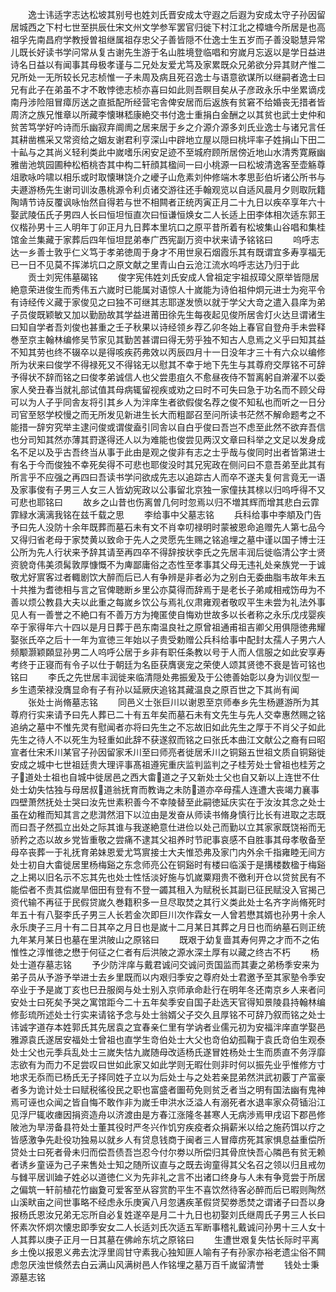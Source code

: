 <!-- { "loadSidebar": true } -->
　　逸士讳适字志达松坡其别号也姓刘氏晋安成太守遐之后遐为安成太守子孙因留居城西之下村七世至拱辰仕宋文州文学参军罢官归徙下村江北之樟塘今所居是也高祖孚先南昌府学教授曽祖继属祖存忠父子善皆隠不仕逸士生五岁而子善没聪慧异常儿既长好读书学问常从复古谢先生游于名山胜境登临唱和穷嵗月忘返以是学日益进诗名日益以有闻事其母极孝谨与二兄处友爱尤笃及家累既众兄弟欲分异其财产惟二兄所处一无所较长兄志桢惟一子未周及病且死召逸士与语意欲谋所以继嗣者逸士曰兄有此子在弟虽不才不敢悖徳志桢亦喜曰如此则吾瞑目矣从子彦政永乐中坐累谪戍南丹涉险阻冒瘴厉送之直抵配所经营宅舎俾安居而后返族有贫窘不给婚丧无措者皆周济之族兄惟章以所藏李懐琳嵇康絶交书付逸士重捐白金酬之以其贫也武士史仲和贫苦笃学好吟诗而乐幽寂弃阛阓之居来居于乡之介源介源多刘氏业逸士与诸兄言任其耕凿樵采又常资给之姻友谢君利亨深山中辟地立屋以隠曰桃坪率子姓捐山下田二十畆与之其尚义轻利类此中嵗嗜乐闲安足迹不至城府顾所居傍近地山水清秀寛厰幽雅凿池筑园圃种松栢桃杏其中构二轩顔其楹间一曰小桃源一曰松坡清逸客至壶觞尊俎歌咏吟啸以相乐或时取懐琳饶介之巙子山危素刘仲修端木孝思彭伯圻诸公所书与夫遯游杨先生谢司训汝愚桃源令利贞诸交游往还手翰观览以自适风晨月夕则取阮籍陶靖节诗反覆讽咏怡然自得若与世不相闗者正统丙寅正月二十九日以疾卒享年六十娶武陵伍氏子男四人长曰恒坦恒直次曰恒谦恒焕女二人长适上田李体相次适东郭王仪楷孙男十三人明年丁卯正月九日葬本里坑口之原平昔所着有松坡集山谷唱和集桂馆金兰集藏于家葬后四年恒坦昆弟奉广西宪副万资中状来请予铭铭曰
　　呜呼志达一乡善士敦乎仁义笃于孝弟徳周于身才不用世泉石烟霞乐其有既谓宜多寿享福无已一日不见莫不挥涕坑口之原文献之里青山白云沧江流水呜呼志达乃归于此
　　贡士刘宪伟墓碣铭
　　俊字宪伟姓刘氏安成人曾祖定宇祖叔璋父原举皆隠居絶意荣进俊生而秀伟五六嵗时已能属对语惊人十嵗能为诗伯祖仲炯元进士为宛平令有诗经传义藏于家俊见之曰独不可继其志耶遂发愤以就于学父大竒之遣入县庠为弟子员俊既颖敏又加以勤励故其学益进莆田徐先生每夜起见俊所居舎灯火达旦谓诸生曰知自学者吾刘俊也甚重之壬子秋果以诗经领乡荐乙卯冬始上春官自登舟手未尝释巻至京主翰林编修吴节家见其勤苦甚谓曰得无劳乎独不知古人息焉之义乎曰知其益不知其劳也终不辍卒以是得咳疾药弗效以丙辰四月十一日没年才三十有六众以编修所为状来曰俊学不得禄死又不得铭无以慰其不幸于地下先生与其尊府交厚铭不可辞予得状不辞而铭之曰俊孝弟诚信人也父尝患疽久不愈昼夜侍不暂离躬自澣濯不以委家人癸丑春当就礼部试值其母病辄留视疾或劝之曰时不可失曰急于功名而不顾父母可以为人子乎同舎友将引其乡人为泮庠生者欲假俊名荐之俊不知私也而听之一日分司官至怒学校慢之而无所发见新进生长大而粗鄙召至问所读书茫然不解命题考之不能措一辞穷究举主逮问俊或谓俊盍引同舎以自白乎俊曰吾岂不虑至此然不欲弃吾信也分司知其然亦薄其罸遂得还人以为难能也俊尝见两汉文章曰科举之文足以发身成名不足以及乎古吾终当从事于此由是观之俊非有志之士乎哉与俊同时出者皆第进士有名于今而俊独不幸死矣得不可悲也耶俊没时其兄宪政在侧问曰不意吾弟至此其有所言乎不应强之再四曰吾读书学问欲成先志以追踪古人而卒不遂夫复何言竟无一语及家事俊有子男三人女三人皆幼宪政以公事留北京独一家僮扶其榇以归呜呼得不又可悲也耶铭曰
　　故乡之山昔也伤离曽几何时忽焉以归不増其辉而增其悲白云霏霏緑水漓漓我铭在兹千载之思
　　李给事中父墓志铭
　　兵科给事中李頫及门告予曰先人没防十余年既葬而墓石未有文不肖幸叨禄明时蒙被恩命追赠先人第七品今又得归省老母于家焚黄以致命于先人之灵愿先生赐之铭追埋之墓中谨以国子博士汪公所为先人行状来予辞其请至再四卒不得辞按状李氏之先居丰润后徙临清公字士贤资貌竒伟美须髯敦厚慷慨不为庳鄙庸俗之态性至孝事其父母无违礼处亲族党一于诚敬尤好賔客过者輙剧饮大醉而后已人有争辨是非者必为之别白无委曲脂韦故年未五十共推为耆徳相与言之官俾聴断乡里公亦莫得而辞焉于是老长子弟咸相戒饬毋为不善以烦公教县大夫以此重之每嵗乡饮公与焉礼仪肃雍观者敬叹平生未尝为礼法外事见人有一善誉之不絶口有不善万方为掩匿使自悔劝世故多以长者称之永乐戊戌婴疾卒于家得年六十四以是月日葬于邑东南温良社之原曾祖通甫祖吉卿父用俱隠徳弗耀娶张氏卒之后十一年为宣徳三年始以子贵受勅赠公兵科给事中配封太孺人子男六人频颙灏颖頥显孙男二人呜呼公居于乡非有职任条教以号于人而人信服之如此安享寿考终于正寝而有令子以仕于朝廷为名臣获膺褒宠之荣使人颂其贤徳不衰是皆可铭也铭曰
　　李氏之先世居丰润徙来临清隠处弗振爰及于公徳善始彰以身为训仪型一乡生遗荣禄没膺显命有子有孙以延厥庆追铭其藏温良之原百世之下其尚有闻
　　张处士尚脩墓志铭
　　同邑义士张巨川以谢恩至京师奉乡先生杨遯游所为其尊府行实来请予曰先人葬已二十有五年矣而墓石未有文先生与先人交幸惠然赐之铭追纳之墓中不惟先灵有慰闻者亦将曰先生之不忘故旧如此先生之厚于不肖父子如此先生之待人不以死生为轻重如此辞不获遂叙而铭之曰张氏本曲江文献公之裔有曰昭宣者仕宋禾川某官子孙因留家禾川至曰师亮者徙居禾川之铜谿五世祖文质自铜谿徙安成之城中七世祖廷贵大理评事髙祖遵宪重庆监判监判之子桂芳处士曾祖也桂芳之子道处士祖也自城中徙居邑之西大畬道之子又新处士父也自又新以上连世不仕处士幼失怙独与母居叔道翁抚育而教诲之未防道亦卒母孺人连遭大丧竭力襄事四壁萧然抚处士哭曰汝先世素积善今不幸陵替至此嗣徳延庆实在于汝汝其念之处士虽在幼稚而知其言之悲潸然泪下以泣由是发奋从师读书脩身慎行比长有进取之志既而曰吾孑然孤立出处之际其谁与我遂絶意仕进俭以处己而勤以立其家家既饶裕而无骄矜之态以故乡党皆重敬之尝痛不逮其父祖养时节祀事哀感不自胜事其母孝敬备至母卒丧葬一于礼抚育弟妹恩爱尤笃賔接士大夫惟恐弗及家门内外余千指雍睦无间方处士初自大畬徙居里杨梅谿之东念师亮公在铜谿时有楼曰临溪于是搆楼数楹于梅谿之上掲以旧名示不忘其先也处士性恬淡好施与饥嵗粟翔贵不徼利开仓以贷贫民有不能偿者不责其偿嵗旱佃田有登有不登一蠲其租入为赋税长其副已征民赋没入官揭己资代输不再征于民假贷嵗久巻籍积多一旦尽取焚之其行义类此处士名齐字尚脩死时年五十有八娶李氏子男三人长若金次即巨川次作霖女一人曾若懋其婿也孙男十余人永乐庚子三月十有二日其卒之月日也是嵗十二月某日其葬之月日也而纳墓石则正统九年某月某日也墓在里洪陂山之原铭曰
　　既艰于幼复啬其寿何畀之才而不之佑惟性之淳惟徳之懋于何征之仁者有后洪陂之源水深土厚有以藏之终古不朽
　　杨处士道存墓志铭
　　予少防泮庠与戴君诚问交诚问贡国监而其妻之弟杨季安来为弟子员从予游予举进士去乡里既而以内艰归季安之尊府处士君邀予至其家塾令季安卒业于予是嵗丁亥也巳丑服阕与处士别入京师承命赴行在明年冬还南京乡人来者问安处士曰死矣予哭之寓馆距今二十五年矣季安自国子赴选天官得知景陵县持翰林编修彭琉所述处士行实来请铭予念与处士翁婿父子交久且厚铭不可辞乃叙而铭之处士讳诚字道存本姓郭氏其先居袁之宜春亲仁里有学讷者业儒元初为安福泮庠直学娶邑雅源袁氏遂居安福处士曾祖也直学生竒伯处士大父也竒伯幼孤鞠于袁氏竒伯生观泰处士父也元季兵乱处士三嵗失怙九嵗随母改适杨氏遂冒姓杨处士生而质直不务浮靡志欲有为而力不足尝叹曰世如此家又如此学则无暇仕则非时何以振先业乎惟修方寸地求无忝而已杨氏无子择同姓子立以为后处士与之处若亲昆弟然洪武初覈丁产富豪者多为诡计处士曰赋税徭役民之职也富盛者圗苟免则贫乏者当之明有国法幽有鬼神焉可诬也众闻之皆自悔不敢作非为嵗壬申洪水泛溢人有溺死者水退率家众荷锸沿江见浮尸辄收瘗因捐资造舟以济渡由是方春江涨隆冬甚寒人无病渉焉甲戌诏下郡邑修陂池为旱涝备县符处士董其役时严冬兴作饥穷疾疫者众捐薪米以给之施药饵以疗之皆感激争先赴役功独易以就乡人有贷息钱商于闽者三人冒瘴疠死其家惧息益重偿所贷处士曰死者骨未归而偿吾债吾岂忍今付尔劵以所偿归其骨庶快吾心隣邑有贫无赖者诱乡童诬为己子来售处士知之随所议直与之既去询童得其父名召之领以归且戒勿与雠平居训廸子姓必以道徳仁义为先非礼之言不出诸口终身与人未有争竞尝于所居之偏筑一轩前植花竹幽夐可爱客至从容赏酌平生不喜饮然待客必醉而后已暇则陶然山溪畎亩之间世事略不经虑永乐庚寅八月忽遘疾革假贷契劵悉焚之谓诸子曰吾以身报杨氏恩汝兄弟无忘所自必复姓遂卒是月二十九日也初娶刘氏继周氏子男三人长曰怀素次怀炯次懐忠即季安女二人长适刘氏次适五军断事稽礼戴诚问孙男十三人女十人其葬以庚子正月一日其墓在佛岭东坑之原铭曰
　　生遭世艰复失怙长际时平离乡土俛以报恩义弗去沈浮里闾甘守素我心独知匪人喻有子有孙家亦裕老遗尘俗不闗虑忽厌浊世倐然去白云满山风满树邑人作铭埋之墓万百千嵗留清誉
　　钱处士秉源墓志铭

